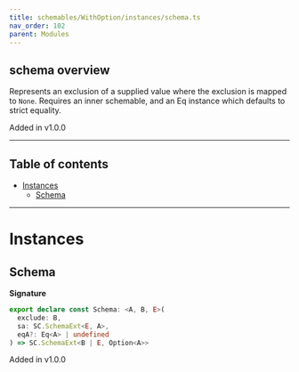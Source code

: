 ```yaml
---
title: schemables/WithOption/instances/schema.ts
nav_order: 102
parent: Modules
---
```


## schema overview

Represents an exclusion of a supplied value where the exclusion is mapped to `None`.
Requires an inner schemable, and an Eq instance which defaults to strict equality.

Added in v1.0.0

---

<h2 class="text-delta">Table of contents</h2>

- [Instances](#instances)
  - [Schema](#schema)

---

# Instances

## Schema

**Signature**

```ts
export declare const Schema: <A, B, E>(
  exclude: B,
  sa: SC.SchemaExt<E, A>,
  eqA?: Eq<A> | undefined
) => SC.SchemaExt<B | E, Option<A>>
```

Added in v1.0.0

